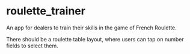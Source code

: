 # roulette_trainer

An app for dealers to train their skills in the game of French Roulette.

There should be a roulette table layout, where users can tap on number fields to select them. 
